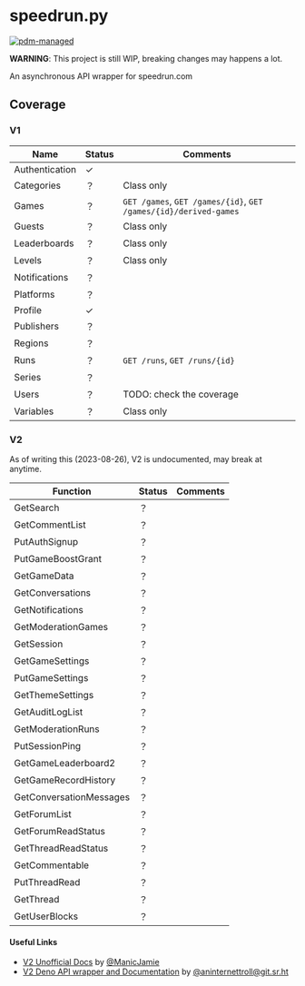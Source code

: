 # speedrun.py

[![pdm-managed](https://img.shields.io/badge/pdm-managed-blueviolet)](https://pdm.fming.dev)

**WARNING**: This project is still WIP, breaking changes may happens a lot.

An asynchronous API wrapper for speedrun.com

## Coverage

### V1

| Name           | Status  | Comments                                 |
|----------------|---------|------------------------------------------|
| Authentication | ✓       |                                          |
| Categories     | ？      | Class only                               |
| Games          | ？      | `GET /games`, `GET /games/{id}`, `GET /games/{id}/derived-games` |
| Guests         | ？      | Class only                               |
| Leaderboards   | ？      | Class only                               |
| Levels         | ？      | Class only                               |
| Notifications  | ？      |                                          |
| Platforms      | ？      |                                          |
| Profile        | ✓       |                                          |
| Publishers     | ？      |                                          |
| Regions        | ？      |                                          |
| Runs           | ？      | `GET /runs`, `GET /runs/{id}`            |
| Series         | ？      |                                          |
| Users          | ？      | TODO: check the coverage                 |
| Variables      | ？      | Class only                               |

### V2

As of writing this (2023-08-26), V2 is undocumented, may break at anytime.

| Function                | Status | Comments                         |
|-------------------------|--------|----------------------------------|
| GetSearch               | ？     |                                  |
| GetCommentList          | ？     |                                  |
| PutAuthSignup           | ？     |                                  |
| PutGameBoostGrant       | ？     |                                  |
| GetGameData             | ？     |                                  |
| GetConversations        | ？     |                                  |
| GetNotifications        | ？     |                                  |
| GetModerationGames      | ？     |                                  |
| GetSession              | ？     |                                  |
| GetGameSettings         | ？     |                                  |
| PutGameSettings         | ？     |                                  |
| GetThemeSettings        | ？     |                                  |
| GetAuditLogList         | ？     |                                  |
| GetModerationRuns       | ？     |                                  |
| PutSessionPing          | ？     |                                  |
| GetGameLeaderboard2     | ？     |                                  |
| GetGameRecordHistory    | ？     |                                  |
| GetConversationMessages | ？     |                                  |
| GetForumList            | ？     |                                  |
| GetForumReadStatus      | ？     |                                  |
| GetThreadReadStatus     | ？     |                                  |
| GetCommentable          | ？     |                                  |
| PutThreadRead           | ？     |                                  |
| GetThread               | ？     |                                  |
| GetUserBlocks           | ？     |                                  |

#### Useful Links

- [V2 Unofficial Docs](https://github.com/ManicJamie/speedruncom-apiv2-docs) by [@ManicJamie](https://github.com/ManicJamie)
- [V2 Deno API wrapper and Documentation](https://git.sr.ht/~aninternettroll/speedruncomapiv2) by [@aninternettroll@git.sr.ht](https://git.sr.ht/~aninternettroll)
